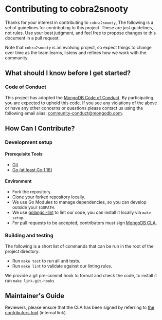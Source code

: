 # Contributing to cobra2snooty

Thanks for your interest in contributing to `cobra2snooty`,
The following is a set of guidelines for contributing to this project.
These are just guidelines, not rules. Use your best judgment, and
feel free to propose changes to this document in a pull request.

Note that `cobra2snooty` is an evolving project, so expect things to change over
time as the team learns, listens and refines how we work with the community.

## What should I know before I get started?

### Code of Conduct

This project has adopted the [MongoDB Code of Conduct](https://www.mongodb.com/community-code-of-conduct).
By participating, you are expected to uphold this code.
If you see any violations of the above or have any other concerns or questions please contact us
using the following email alias: [community-conduct@mongodb.com](mailto:community-conduct@mongodb.com).

## How Can I Contribute?

### Development setup

#### Prerequisite Tools
- [Git](https://git-scm.com/)
- [Go (at least Go 1.18)](https://golang.org/dl/)

#### Environment
- Fork the repository.
- Clone your forked repository locally.
- We use Go Modules to manage dependencies, so you can develop outside your `$GOPATH`.
- We use [golangci-lint](https://github.com/golangci/golangci-lint) to lint our code, you can install it locally via `make setup`.
- For pull requests to be accepted, contributors must sign [MongoDB CLA](https://www.mongodb.com/legal/contributor-agreement).

### Building and testing

The following is a short list of commands that can be run in the root of the project directory:

- Run `make test` to run all unit tests.
- Run `make lint` to validate against our linting rules.

We provide a git pre-commit hook to format and check the code, to install it run `make link-git-hooks`

## Maintainer's Guide

Reviewers, please ensure that the CLA has been signed by referring to [the contributors tool](https://contributors.corp.mongodb.com/) (internal link).
